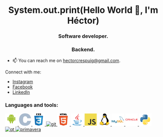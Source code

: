 <h1 align = "center"> System.out.print(Hello World 👋, I'm Héctor) </h1>
<h3 align = "center"> Software developer. </h3>
<h3 align = "center"> Backend. </h3>

- 📫 You can reach me on hectorcrespuig@gmail.com.

Connect with me:
- [Instagram](https://www.instagram.com/crespuig/)
- [Facebook](https://www.facebook.com/hector.crespopuig)
- [LinkedIn](https://www.linkedin.com/in/h%C3%A9ctor-crespo-puig-b22141b9/)

<h3 align =" left "> Languages and tools: </h3>
<p align = "left"> 
<a href="https://developer.android.com" target="_blank"> <img src = "https://raw.githubusercontent.com/devicons/devicon/master/icons/android/android-original-wordmark.svg "alt =" android "width =" 40 "height =" 40 "/> </a>
<a href ="https://www.cprogramming.com/"target = "_blank"> <img src = "https://raw.githubusercontent.com/devicons/devicon/master/icons/c/c-original.svg" alt = "c" width = "40" height = "40"/> </a> 
<a href =" https://www.w3schools.com/css/ "target ="_blank "> <img src ="https://raw.githubusercontent.com/devicons/devicon/master/icons/css3/css3-original-wordmark.svg"alt =" css3 "width =" 40 "height =" 40 "/> </a> 
<a href="https://git-scm.com/" target="_blank"> <img src ="https://www.vectorlogo.zone/logos/git-scm/git-scm-icon.svg"alt =" git "width =" 40 "height =" 40 "/> </a> 
<a href =" https://www.w3.org/html/ "target =" _ blank "><img src = "https://raw.githubusercontent.com/devicons/devicon/master/icons/html5/html5-original-wordmark.svg" alt = "html5" width = "40" height = "40" /> </a> 
<a href="https://www.java.com" target="_blank"> <img src = "https://raw.githubusercontent.com/devicons/devicon/master/icons/java/java-original.svg "alt =" java "width =" 40 "height =" 40 "/> </a> 
<a href =" https://developer.mozilla.org/en-US/docs/Web/JavaScript "target =" _ blank "> <img src="https://raw.githubusercontent.com/devicons/devicon/master/icons/javascript/javascript-original.svg "alt =" javascript "width =" 40 "de altura = "40" /></a> 
<a href="https://www.linux.org/" target="_blank"> <img src = "https://raw.githubusercontent.com/devicons/devicon/master/icons/linux/linux-original.svg"alt =" linux "width =" 40 "height =" 40 "/> </a> 
<a href="https://www.mysql.com/" target="_blank"> <img src = "https://raw.githubusercontent.com/devicons/devicon/master/icons/mysql/mysql-original-wordmark.svg" alt = "mysql" width = "40" height = "40" /> </a> 
<a href="https://www.oracle.com/" target="_blank"> <img src = "https://raw.githubusercontent.com/devicons/devicon/master/icons/oracle/oracle-original.svg"alt = "oracle" width = "40" height = "40" /> </a> 
<a href="https://www.python.org" target="_blank"> <img src = "https://raw.githubusercontent.com/devicons/devicon/master/icons/python/python-original.svg"alt =" python "width =" 40 "height =" 40 "/> </a> 
<a href =" https : //www.qt.io/ "target =" _ blank "> <img src ="https://upload.wikimedia.org/wikipedia/commons/0/0b/Qt_logo_2016.svg"alt =" qt "width = "40" height = "40" /> </a> 
<a href="https://spring.io/" target="_blank"> <img src = "https://www.vectorlogo.zone/logos/springio/springio-icon.svg"alt =" primavera "width =" 40 "height =" 40 "/> </a> </p>
